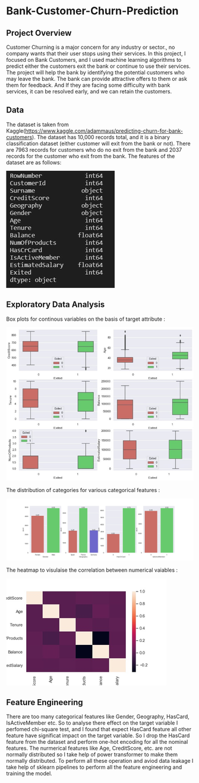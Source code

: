 # Bank-Customer-Churn-Prediction

## Project Overview 
 Customer Churning is a major concern for any industry or sector., no company wants that their user stops using their services. In this project, I focused on Bank Customers, and I used machine learning algorithms to predict either the customers exit the bank or continue to use their services. The project will help the bank by identifying the potential customers who may leave the bank. The bank can provide attractive offers to them or ask them for feedback. And If they are facing some difficulty with bank services, it can be resolved early, and we can retain the customers.

## Data
The dataset is taken from Kaggle(https://www.kaggle.com/adammaus/predicting-churn-for-bank-customers). The dataset has 10,000 records total, and it is a binary classification dataset (either customer will exit from the bank or not). There are 7963 records for customers who do no exit from the bank and 2037 records for the customer who exit from the bank. The features of the dataset are as follows:

![Feature Description Image](https://github.com/Pranjal-Soni/Bank-Customer-Churn-Prediction/blob/main/images/features_desc.JPG)

## Exploratory Data Analysis
Box plots for continous variables on the basis of target attribute :

![Feature Description Image](https://github.com/Pranjal-Soni/Bank-Customer-Churn-Prediction/blob/main/images/feature_target_relation.jpg)

The distribution of categories for various categorical features :

![Feature Description Image](https://github.com/Pranjal-Soni/Bank-Customer-Churn-Prediction/blob/main/images/categorical_feat_dist.jpg)

The heatmap to visulaise the correlation between numerical vaiables :

![Feature Description Image](https://github.com/Pranjal-Soni/Bank-Customer-Churn-Prediction/blob/main/images/corr.jpg)


## Feature Engineering 

There are too many categorical features like Gender, Geography, HasCard, IsActiveMember etc. So to analyse there effect on the target variable I perfomed chi-square test, and I found that expect HasCard feature all other feature have significat impact on the target variable. So I drop the HasCard feature from the dataset and perform one-hot encoding for all the nominal features. The nurmerical features like Age, CreditScore, etc. are not normally distributed so I take help of power transformer to make them normally distributed. To perform all these operation and aviod data leakage I take help of sklearn pipelines to perform all the feature engineering and training the model.
